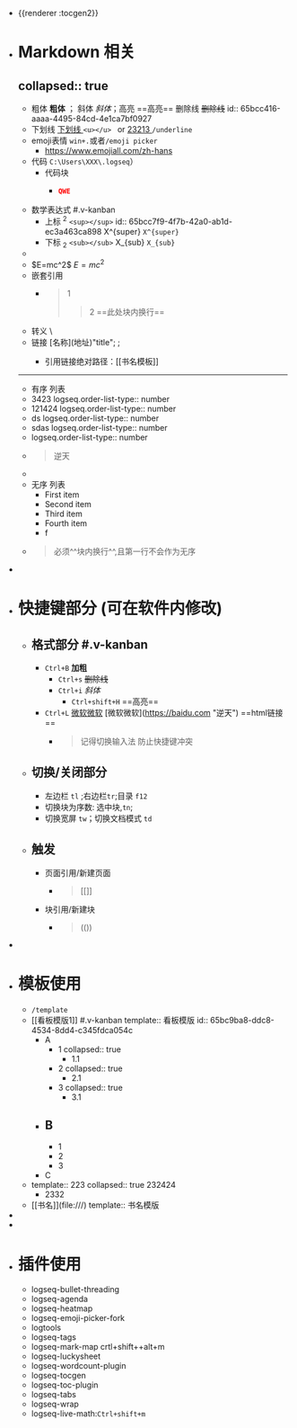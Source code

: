 - {{renderer :tocgen2}}
- # Markdown 相关
  collapsed:: true
	-
	- 粗体 __粗体__ ； 斜体 *斜体*；高亮 ==高亮== 删除线 ~~删除线~~
	  id:: 65bcc416-aaaa-4495-84cd-4e1ca7bf0927
	- 下划线 <u>下划线         </u> `<u></u> ` or <ins>23213        </ins> `/underline`
	- emoji表情 `win+.`或者`/emoji picker`
		- <https://www.emojiall.com/zh-hans>
	- 代码  `C:\Users\XXX\.logseq`）
		- 代码块
			- ```json
			  QWE
			  
			  
			  ```
	- 数学表达式 #.v-kanban
		- 上标  <sup>2</sup> `<sup></sup>`
		  id:: 65bcc7f9-4f7b-42a0-ab1d-ec3a463ca898
		  X^{super} `X^{super}`
		- 下标  <sub>2</sub> `<sub></sub>`
		  X_{sub} `X_{sub}`
	-
	- \$E=mc^2$   $E=mc^2$
	- 嵌套引用
		- >1
		  >>2 ==此处块内换行==
	- 转义 \
	- 链接 \[名称](地址)"title"; <URL>;
		- 引用链接绝对路径：[[书名模板]]
	- ------
	- 有序  列表
	- 3423
	  logseq.order-list-type:: number
	- 121424
	  logseq.order-list-type:: number
	- ds
	  logseq.order-list-type:: number
	- sdas
	  logseq.order-list-type:: number
	- logseq.order-list-type:: number
	- >逆天
	-
	- 无序 列表
	  + First item
	  + Second item
	  + Third item
	  + Fourth item
	  * f
	- >必须^^块内换行^^,且第一行不会作为无序
-
- # 快捷键部分 (可在软件内修改)
	- ## 格式部分 #.v-kanban
		- `Ctrl+B` **加粗**
			- `Ctrl+s` ~~删除线~~
			- `Ctrl+i` *斜体*
				- `Ctrl+shift+H`  ==高亮==
		- `Ctrl+L` [微软微软](https://baidu.com "逆天")  \[微软微软](https://baidu.com "逆天") ==html链接==
			- >记得切换输入法 防止快捷键冲突
	- ## 切换/关闭部分
		- 左边栏 `tl`  ;右边栏`tr`;目录 `f12`
		- 切换块为序数: 选中块,`tn`;
		- 切换宽屏 `tw`；切换文档模式 `td`
	- ## 触发
		- 页面引用/新建页面
			- > [[]]
		- 块引用/新建块
			- >(())
-
- # 模板使用
	- `/template`
	- [[看板模版1]] #.v-kanban
	  template:: 看板模版
	  id:: 65bc9ba8-ddc8-4534-8dd4-c345fdca054c
		- A
			- 1
			  collapsed:: true
				- 1.1
			- 2
			  collapsed:: true
				- 2.1
			- 3
			  collapsed:: true
				- 3.1
		- B
			-
			- 1
			- 2
			- 3
		- C
	- template:: 223
	  collapsed:: true
	  232424
		- 2332
	- \[[书名]](file:///)
	  template:: 书名模版
-
-
- # 插件使用
	- logseq-bullet-threading
	- logseq-agenda
	- logseq-heatmap
	- logseq-emoji-picker-fork
	- logtools
	- logseq-tags
	- logseq-mark-map crtl+shift++alt+m
	- logseq-luckysheet
	- logseq-wordcount-plugin
	- logseq-tocgen
	- logseq-toc-plugin
	- logseq-tabs
	- logseq-wrap
	- logseq-live-math:`Ctrl+shift+m`